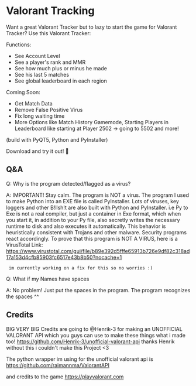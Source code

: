 # Valorant Tracking
Want a great Valorant Tracker but to lazy to start the game for Valorant Tracker?
Use this Valorant Tracker:

Functions:
- See Account Level
- See a player's rank and MMR
- See how much plus or minus he made
- See his last 5 matches
- See global leaderboard in each region

Coming Soon:
- Get Match Data
- Remove False Positive Virus
- Fix long waiting time
- More Options like Match History Gamemode,
                    Starting Players in Leaderboard like starting at Player 2502 -> going to 5502
                    and more!
                    
(build with PyQT5, Python and PyInstaller)

Download and try it out! 🙂

Q&A
-------
Q:  Why is the program detected/flagged as a virus?

A:  IMPORTANT!
    Stay calm. The program is NOT a virus.
    The program I used to make Python into an EXE file is called PyInstaller.
    Lots of viruses, key loggers and other B!llsh!t
    are also built with Python and PyInstaller.
    i.e
    Py to Exe is not a real compiler, but just a container in Exe format, which when you start it, in addition to your Py file, also secretly writes the necessary    runtime to disk and also executes it automatically.
    This behavior is heuristically consistent with Trojans and other malware. Security programs react accordingly.
    To prove that this program is NOT A VIRUS, here is a VirusTotal Link: https://www.virustotal.com/gui/file/b89e392d5fffe65913b726e9df82c318ad17a153d4cfb85903fc6517e43b8b50?nocache=1
     
     
     im currently working on a fix for this so no worries :)

Q: What if my Names have spaces

A:  No problem! Just put the spaces in the program. The program recognizes the spaces ^^


Credits
-------
BIG VERY BIG Credits are going to @Henrik-3 for making an UNOFFICIAL VALORANT API which you guys can use to make these things what i made too! https://github.com/Henrik-3/unofficial-valorant-api thanks Henrik without this i couldn't make this Project <3

The python wrapper im using for the unofficial valorant api is https://github.com/raimannma/ValorantAPI

and credits to the game https://playvalorant.com
